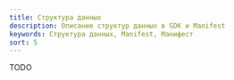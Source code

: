 ```yaml
---
title: Структура данных
description: Описание структур данных в SDK и Manifest
keywords: Структура данных, Manifest, Манифест
sort: 5
---
```


TODO